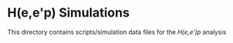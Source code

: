 # H(e,e'p) Simulations

This directory contains scripts/simulation data files for the *H(e,e')p* analysis

